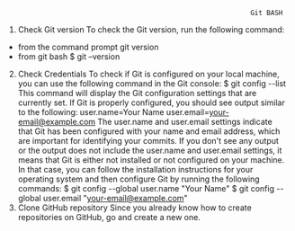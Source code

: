                                                                  Git BASH
1. Check Git version
To check the Git version, run the following command:
- from the command prompt git version
- from git bash $ git –version
2. Check Credentials
To check if Git is configured on your local machine, you can use the following command in the Git console:
$ git config --list
This command will display the Git configuration settings that are currently set. If Git is properly configured, you
should see output similar to the following:
user.name=Your Name
user.email=your-email@example.com
The user.name and user.email settings indicate that Git has been configured with your name and email address,
which are important for identifying your commits.
If you don't see any output or the output does not include the user.name and user.email settings, it means that
Git is either not installed or not configured on your machine. In that case, you can follow the installation
instructions for your operating system and then configure Git by running the following commands:
$ git config --global user.name "Your Name"
$ git config --global user.email "your-email@example.com"
3. Clone GitHub repository
Since you already know how to create repositories on GitHub, go and create a new one.
